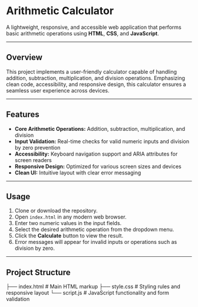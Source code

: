 # Arithmetic Calculator

A lightweight, responsive, and accessible web application that performs basic arithmetic operations using **HTML**, **CSS**, and **JavaScript**.

---

## Overview

This project implements a user-friendly calculator capable of handling addition, subtraction, multiplication, and division operations. Emphasizing clean code, accessibility, and responsive design, this calculator ensures a seamless user experience across devices.

---

## Features

- **Core Arithmetic Operations:** Addition, subtraction, multiplication, and division
- **Input Validation:** Real-time checks for valid numeric inputs and division by zero prevention
- **Accessibility:** Keyboard navigation support and ARIA attributes for screen readers
- **Responsive Design:** Optimized for various screen sizes and devices
- **Clean UI:** Intuitive layout with clear error messaging

---

## Usage

1. Clone or download the repository.
2. Open `index.html` in any modern web browser.
3. Enter two numeric values in the input fields.
4. Select the desired arithmetic operation from the dropdown menu.
5. Click the **Calculate** button to view the result.
6. Error messages will appear for invalid inputs or operations such as division by zero.

---

## Project Structure

├── index.html # Main HTML markup
├── style.css # Styling rules and responsive layout
└── script.js # JavaScript functionality and form validation
